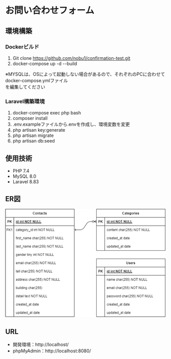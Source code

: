# お問い合わせフォーム

## 環境構築
### Dockerビルド

1. Git clone https://github.com/nobu1/confirmation-test.git
1. docker-compose up -d --build

※MYSQLは、OSによって起動しない場合があるので、それぞれのPCに合わせてdocker-compose.ymlファイル  
を編集してください

### Laravel構築環境

1. docker-compose exec php bash
1. composer install
1. .env.exampleファイルから.envを作成し、環境変数を変更
1. php artisan key:generate
1. php artisan migrate
1. php artisan db:seed

## 使用技術

- PHP 7.4
- MySQL 8.0
- Laravel 8.83

## ER図
<img src="src/public/img/ER_Diagram.jpg">

## URL

- 開発環境：http://localhost/
- phpMyAdmin：http://localhost:8080/